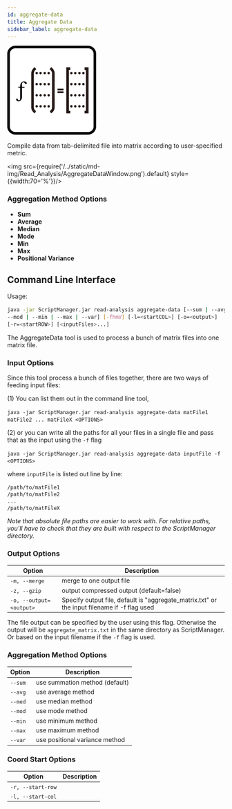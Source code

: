 ```yaml
---
id: aggregate-data
title: Aggregate Data
sidebar_label: aggregate-data
---
```


![aggregate-data](/../static/icons/Read_Analysis/AggregateData_square.svg)

Compile data from tab-delimited file into matrix according to user-specified
metric.

<img src={require('/../static/md-img/Read_Analysis/AggregateDataWindow.png').default} style={{width:70+'%'}}/>

### Aggregation Method Options

* **Sum**
* **Average**
* **Median**
* **Mode**
* **Min**
* **Max**
* **Positional Variance**

## Command Line Interface

Usage:
```bash
java -jar ScriptManager.jar read-analysis aggregate-data [--sum | --avg | --med |
--mod | --min | --max | --var] [-fhmV] [-l=<startCOL>] [-o=<output>]
[-r=<startROW>] [<inputFiles>...]
```

The AggregateData tool is used to process a bunch of matrix files into one matrix file.


### Input Options

Since this tool process a bunch of files together, there are two ways of feeding input files:

(1) You can list them out in the command line tool,

`java -jar ScriptManager.jar read-analysis aggregate-data matFile1 matFile2 ... matFileX <OPTIONS>`

(2) or you can write all the paths for all your files in a single file and pass that as the input using the `-f` flag

`java -jar ScriptManager.jar read-analysis aggregate-data inputFile -f <OPTIONS>`

where `inputFile` is listed out line by line:

```
/path/to/matFile1
/path/to/matFile2
...
/path/to/matFileX
```

_Note that absolute file paths are easier to work with. For relative paths, you'll have to check that they are built with respect to the ScriptManager directory._


### Output Options

| Option | Description |
| ------ | ----------- |
| `-m, --merge` | merge to one output file |
| `-z, --gzip` | output compressed output (default=false) |
| `-o, --output=<output>` | Specify output file, default is "aggregate_matrix.txt" or the input filename if -f flag used |

The file output can be specified by the user using this flag. Otherwise the output will be `aggregate_matrix.txt` in the same directory as ScriptManager. Or based on the input filename if the `-f` flag is used.


### Aggregation Method Options

| Option | Description |
| ------ | ----------- |
| `--sum` | use summation method (default) |
| `--avg` | use average method |
| `--med` | use median method |
| `--mod` | use mode method |
| `--min` | use minimum method |
| `--max` | use maximum method |
| `--var` | use positional variance method |



### Coord Start Options

| Option | Description |
| ------ | ----------- |
| `-r, --start-row` |  |
| `-l, --start-col` |  |

[file-format]:/docs/References/file-formats
